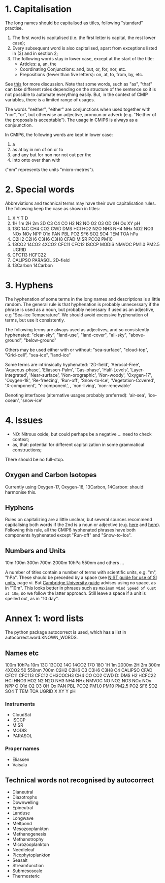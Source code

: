 
# 1. Capitalisation

The long names should be capitalised as titles, following "standard" practise.
1. The first word is capitalised (i.e. the first letter is capital, the rest lower case);
2. Every subsequent word is also capitalised, apart from exceptions listed in (3) and in section 2;
3. The following words stay in lower case, except at the start of the title:
    - Articles: a, an, the
    - Coordinating Conjunctions: and, but, or, for, nor, etc.
    - Prepositions (fewer than five letters): on, at, to, from, by, etc.
    
See [this](https://english.stackexchange.com/questions/14/which-words-in-a-title-should-be-capitalized ) for more discussion. Note that some words, such as "as", "that" can take different roles depending on the structure of the sentence so it is not possible to automate everything easily. But, in the context of CMIP variables, there is a limited range of usages.

The words "neither", "either" are conjunctions when used together with "nor", "or", but otherwise an adjective, pronoun or adverb (e.g. "Neither of the proposals is acceptable"). The usage in CMIP6 is always as a conjuunction.

In CMIP6, the following words are kept in lower case:
1. a
2. as at by in nm of on or to
3. and any but for non nor not out per the
4. into onto over than with

("nm" represents the units "micro-metres").

# 2. Special words

Abbreviations and technical terms may have their own capitalisation rules. The following keep the case as shown in titles:
1. X Y T D
2. 1H 1m 2H 2m 3D C3 C4 CO H2 N2 NO O2 O3 OD OH Ox XY pH
3. 13C 14C CH4 CO2 CWD DMS HCl HO2 N2O NH3 NH4 NHx NO2 NO3 NOx NOy NPP O1d PAN PBL PO2 SF6 SO2 SO4 TEM TOA hPa
4. C2H2 C2H6 C3H6 C3H8 CFAD MISR PCO2 PM10
5. 13CO2 14CO2 4XCO2 CFC11 CFC12 ISCCP MODIS NMVOC PM1.0 PM2.5 UGRID
6. CFC113 HCFC22
7. CALIPSO PARASOL 2D-field
8. 13Carbon 14Carbon

# 3. Hyphens

The hyphenation of some terms in the long names and descriptions is a little random. The general rule is that hyphenation is probably unnecessary if the phrase is used as a noun, but probably necessary if used as an adjective, e.g "Sea-ice Temperature". We should avoid excessive hyphenation of terms, but use it consistently.

The following terms are always used as adjectives, and so consistently hyphenated:
"clear-sky", "land-use", "land-cover", "all-sky", "above-ground", "below-ground"

Others may be used either with or without:
"sea-surface", "cloud-top", "Grid-cell", "sea-ice", "land-ice"

Some terms are intrinsically hyphenated:
'2D-field', 'Aerosol-Free', 'Aqueous-phase', 'Eliassen-Palm', 'Gas-phase', 'Half-Levels', 'Layer-integrated', 'Near-surface', 'Non-orographic', 'Non-woody', 'Oxygen-17', 'Oxygen-18', 'Re-freezing', 'Run-off',  'Snow-to-Ice', 'Vegetation-Covered', 'X-component', 'Y-component', , 'non-living', 'non-renewable'

Denoting interfaces (alternative usages probably preferred):
'air-sea', 'ice-ocean', 'snow-ice'

# 4. Issues

- NO: Nitrous oxide, but could perhaps be a negative ... need to check context;
- as, that: potential for different capitalization in some grammatical constructions;

There should be no full-stop.

## Oxygen and Carbon Isotopes

Currently using Oxygen-17, Oxygen-18, 13Carbon, 14Carbon: should harmonise this.

## Hyphens

Rules on capitalizing are a little unclear, but several sources recommend capitalising both words if the 2nd is a noun or adjective (e.g. [here](https://english.stackexchange.com/questions/460/do-you-capitalize-both-parts-of-a-hyphenated-word-in-a-title) and [here](https://www.businesswritingblog.com/business_writing/2010/08/capitalizing-hyphenated-words-in-titles-.html)). Following this rule, all the CMIP6 hyphenated phrases have both components hyphenated except "Run-off" and "Snow-to-Ice". 

## Numbers and Units

10m 100m 300m 700m 2000m 10hPa 550nm and others ...

A number of titles contain a number of terms with scientific units, e.g. "m", "hPa". These should be preceded by a space (see [NIST guide for use of SI units](https://physics.nist.gov/cuu/pdf/sp811.pdf), page vi. But [Cambridge University guide](https://www.cam.ac.uk/brand-resources/guidelines/editorial-style-guide) advises using no space, as in "10m". This looks better in phrases such as `Maximum Wind Speed of Gust at 10m`, so we follow the latter approach. Still leave a space if a unit is spelled out, as in "10 day".

# Annex 1: word lists

The python package autocorrect is used, which has a list in autocorrect.word.KNOWN_WORDS.

## Names etc

100m 10hPa 10m 13C 13CO2 14C 14CO2 17O 18O 1H 1m 2000m 2H 2m 300m 4XCO2 50 550nm 700m C2H2 C2H6 C3 C3H6 C3H8 C4 CALIPSO CFAD CFC11 CFC113 CFC12 CH3COCH3 CH4 CO CO2 CWD  D: DMS H2 HCFC22 HCl HNO3 HO2 N2 N2O NH3 NH4 NHx NMVOC NO NO2 NO3 NOx NOy NPP O O1d O2 O3 OH Ox PAN PBL PCO2 PM1.0 PM10 PM2.5 PO2 SF6 SO2 SO4 T TEM TOA UGRID X XY Y pH

### Instruments

- CloudSat
- ISCCP
- MISR
- MODIS
- PARASOL

### Proper names

- Eliassen
- Vaisala 

## Technical words not recognised by autocorrect

- Dianeutral 
- Diazotrophs 
- Downwelling 
- Epineutral 
- Landuse 
- Longwave 
- Meltpond 
- Mesozooplankton 
- Methanogenesis 
- Methanotrophy 
- Microzooplankton 
- Needleleaf 
- Picophytoplankton 
- Seasalt 
- Streamfunction 
- Submesoscale 
- Thermosteric 


